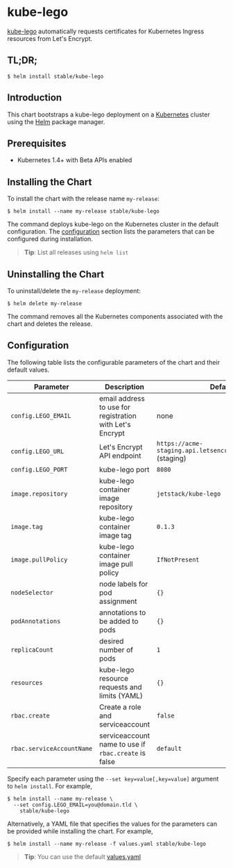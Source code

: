 # kube-lego

[kube-lego](https://github.com/jetstack/kube-lego) automatically requests certificates for Kubernetes Ingress resources from Let's Encrypt.

## TL;DR;

```console
$ helm install stable/kube-lego
```

## Introduction

This chart bootstraps a kube-lego deployment on a [Kubernetes](http://kubernetes.io) cluster using the [Helm](https://helm.sh) package manager.

## Prerequisites
  - Kubernetes 1.4+ with Beta APIs enabled

## Installing the Chart

To install the chart with the release name `my-release`:

```console
$ helm install --name my-release stable/kube-lego
```

The command deploys kube-lego on the Kubernetes cluster in the default configuration. The [configuration](#configuration) section lists the parameters that can be configured during installation.

> **Tip**: List all releases using `helm list`

## Uninstalling the Chart

To uninstall/delete the `my-release` deployment:

```console
$ helm delete my-release
```

The command removes all the Kubernetes components associated with the chart and deletes the release.

## Configuration

The following table lists the configurable parameters of the chart and their default values.

Parameter | Description | Default
--------- | ----------- | -------
`config.LEGO_EMAIL` | email address to use for registration with Let's Encrypt | none
`config.LEGO_URL` | Let's Encrypt API endpoint | `https://acme-staging.api.letsencrypt.org/directory` (staging)
`config.LEGO_PORT` | kube-lego port | `8080`
`image.repository` | kube-lego container image repository | `jetstack/kube-lego`
`image.tag` | kube-lego container image tag | `0.1.3`
`image.pullPolicy` | kube-lego container image pull policy | `IfNotPresent`
`nodeSelector` | node labels for pod assignment | `{}`
`podAnnotations` | annotations to be added to pods | `{}`
`replicaCount` | desired number of pods | `1`
`resources` | kube-lego resource requests and limits (YAML) |`{}`
`rbac.create` | Create a role and serviceaccount | `false`
`rbac.serviceAccountName` | serviceaccount name to use if `rbac.create` is false | `default`

Specify each parameter using the `--set key=value[,key=value]` argument to `helm install`. For example,

```console
$ helm install --name my-release \
  --set config.LEGO_EMAIL=you@domain.tld \
    stable/kube-lego
```

Alternatively, a YAML file that specifies the values for the parameters can be provided while installing the chart. For example,

```console
$ helm install --name my-release -f values.yaml stable/kube-lego
```

> **Tip**: You can use the default [values.yaml](values.yaml)
